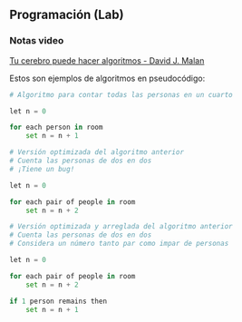 ## Programación (Lab)

### Notas video

[Tu cerebro puede hacer algoritmos - David J. Malan](https://www.google.com/url?sa=t&source=web&rct=j&opi=89978449&url=https://www.ted.com/talks/david_j_malan_what_s_an_algorithm%3Flanguage%3Des&ved=2ahUKEwje1YDD-6iFAxV6K7kGHZaICuoQwqsBegQIDxAE&usg=AOvVaw1RWSLwYTR5W3N0e0-gmvpw)

Estos son ejemplos de algoritmos en pseudocódigo:

```python
# Algoritmo para contar todas las personas en un cuarto

let n = 0

for each person in room
	set n = n + 1
```

```python
# Versión optimizada del algoritmo anterior
# Cuenta las personas de dos en dos
# ¡Tiene un bug!

let n = 0

for each pair of people in room
	set n = n + 2
```

```python
# Versión optimizada y arreglada del algoritmo anterior
# Cuenta las personas de dos en dos
# Considera un número tanto par como impar de personas

let n = 0

for each pair of people in room
	set n = n + 2

if 1 person remains then
	set n = n + 1
```
